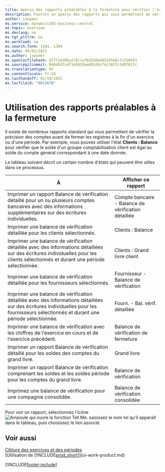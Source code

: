 ```yaml
---
title: Aperçu des rapports préalables à la fermeture pour vérifier l'exactitude des comptes
description: Fournit un aperçu des rapports qui vous permettent de vérifier l'exactitude des comptes avant de fermer les registres à la fin d'un exercice ou d'une période.
author: jswymer
ms.service: dynamics365-business-central
ms.topic: overview
ms.devlang: na
ms.tgt_pltfrm: na
ms.workload: na
ms.search.form: 1393, 1394
ms.date: 04/01/2021
ms.author: jswymer
ms.openlocfilehash: 877f2ed9ba278ccafb26266d85165b8cfc5589d3
ms.sourcegitcommit: 8464b37c4f1e5819aed81d9cfdc382fc3d0762fc
ms.translationtype: HT
ms.contentlocale: fr-CA
ms.lasthandoff: 01/19/2022
ms.locfileid: "8012670"
---
```

# <a name="using-pre-closing-reports"></a>Utilisation des rapports préalables à la fermeture

Il existe de nombreux rapports standard qui vous permettent de vérifier la précision des comptes avant de fermer les registres à la fin d'un exercice ou d'une période. Par exemple, vous pouvez utiliser l'état **Clients : Balance** pour vérifier que le solde d'un groupe comptabilisation client est égal au solde du compte général correspondant à une date donnée.

Le tableau suivant décrit un certain nombre d'états qui peuvent être utiles dans ce processus.

| À | Afficher ce rapport |
| --- | --- |
| Imprimer un rapport Balance de vérification détaillé pour un ou plusieurs comptes bancaires avec des informations supplémentaires sur des écritures individuelles. |Compte bancaire - Balance de vérification détaillée |
| Imprimer une balance de vérification détaillée pour les clients sélectionnés. |Clients : Balance |
| Imprimer une balance de vérification détaillée avec des informations détaillées sur des écritures individuelles pour les clients sélectionnés et durant une période sélectionnée. |Clients : Grand livre client |
| Imprimer une balance de vérification détaillée pour les fournisseurs sélectionnés. |Fournisseur - Balance de vérification |
| Imprimer une balance de vérification détaillée avec des informations détaillées sur des écritures individuelles pour les fournisseurs sélectionnés et durant une période sélectionnée. |Fourn. - Bal. vérif. détaillée |
| Imprimer une balance de vérification avec les chiffres de l'exercice en cours et de l'exercice précédent. |Balance de vérification de fermeture |
| Imprimer un rapport Balance de vérification détaillé pour les soldes des comptes du grand livre. |Grand livre |
| Imprimer un rapport Balance de vérification comprenant les soldes et les soldes période pour les comptes du grand livre. |Balance de vérification |
| Imprimez une balance de vérification pour une compagnie consolidée. |Balance de vérification consolidée |

Pour voir un rapport, sélectionnez l’icône ![Ampoule qui ouvre la fonction Tell Me.](media/ui-search/search_small.png "Dites-moi ce que vous voulez faire") saisissez le nom tel qu’il apparaît dans le tableau, puis choisissez le lien associé.

## <a name="see-also"></a>Voir aussi

[Clôture des exercices et des périodes](year-close-years-periods.md)  
[Utilisation de [!INCLUDE[prod_short](includes/prod_short.md)]](ui-work-product.md)



[!INCLUDE[footer-include](includes/footer-banner.md)]